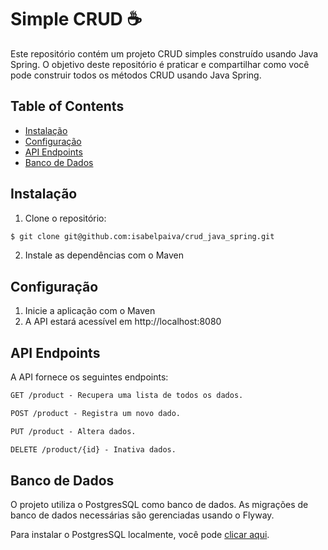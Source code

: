 # Simple CRUD :coffee:
Este repositório contém um projeto CRUD simples construído usando Java Spring. O objetivo deste repositório é praticar e compartilhar como você pode construir todos os métodos CRUD usando Java Spring.

## Table of Contents

- [Instalação](#instalação)
- [Configuração](#configuração)
- [API Endpoints](#api-endpoints)
- [Banco de Dados](#banco-de-dados)

## Instalação

1. Clone o repositório:

```bash
$ git clone git@github.com:isabelpaiva/crud_java_spring.git
```

2. Instale as dependências com o Maven

## Configuração

1. Inicie a aplicação com o Maven
2. A API estará acessível em http://localhost:8080


## API Endpoints
A API fornece os seguintes endpoints:

```markdown
GET /product - Recupera uma lista de todos os dados.

POST /product - Registra um novo dado.

PUT /product - Altera dados.

DELETE /product/{id} - Inativa dados.
```

## Banco de Dados

O projeto utiliza o PostgresSQL como banco de dados. As migrações de banco de dados necessárias são gerenciadas usando o Flyway.

Para instalar o PostgresSQL localmente, você pode [clicar aqui](https://www.postgresql.org/download/).


